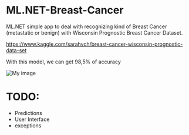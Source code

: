 # ML.NET-Breast-Cancer
ML.NET simple app to deal with recognizing kind of Breast Cancer (metastatic or benign) with Wisconsin Prognostic Breast Cancer Dataset.

https://www.kaggle.com/sarahvch/breast-cancer-wisconsin-prognostic-data-set

With this model, we can get 98,5% of accuracy

![My image](https://github.com/michasacuer/ML.NET-Breast-Cancer/blob/master/ML.NET%20-%20Breast%20Cancer/breastcancer.PNG)

# TODO:

- Predictions
- User Interface
- exceptions
